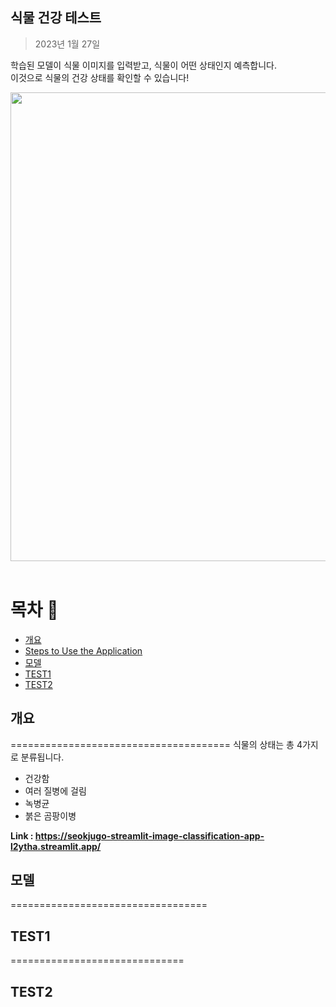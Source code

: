 ## 식물 건강 테스트
> 2023년 1월 27일

학습된 모델이 식물 이미지를 입력받고, 식물이 어떤 상태인지 예측합니다.  
이것으로 식물의 건강 상태를 확인할 수 있습니다!

<div align='center'>
  <img src="https://user-images.githubusercontent.com/106129152/215032337-e3d9c5d6-2b2c-47ff-9076-96b388df22b6.png" width="750">
</div>
<br/>

목차 :bookmark_tabs:
================================
- [개요](#개요)
- [Steps to Use the Application](#steps-to-Use-the-application)
- [모델](#모델)
- [TEST1](#TEST1)
- [TEST2](#TEST2)



## 개요
======================================
식물의 상태는 총 4가지로 분류됩니다.

- 건강함
- 여러 질병에 걸림
- 녹병균
- 붉은 곰팡이병

**Link : https://seokjugo-streamlit-image-classification-app-l2ytha.streamlit.app/**


## 모델
==================================


## TEST1
==============================




## TEST2
